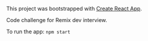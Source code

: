 This project was bootstrapped with [Create React App](https://github.com/facebookincubator/create-react-app).

Code challenge for Remix dev interview.

To run the app:
`npm start`

